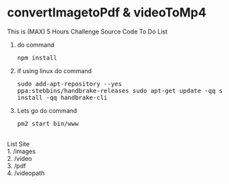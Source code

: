 # convertImagetoPdf & videoToMp4
This is (MAX) 5 Hours Challenge Source Code
To Do List
<br/>
1. do command <pre>npm install</pre>
2. if using linux do command <pre>sudo add-apt-repository --yes ppa:stebbins/handbrake-releases
sudo apt-get update -qq
sudo apt-get install -qq handbrake-cli</pre>
3. Lets go do command <pre>pm2 start bin/www</pre>
<br/>
List Site
<br/>
1. /images <br/>
2. /video <br/>
3. /pdf <br/>
4. /videopath <br/>
